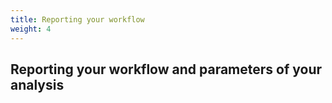 ```yaml
---
title: Reporting your workflow
weight: 4
---
```


## Reporting your workflow and parameters of your analysis

